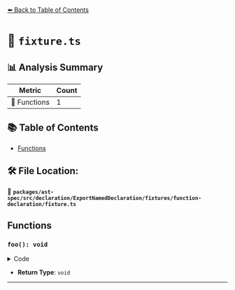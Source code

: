 [⬅️ Back to Table of Contents](../../../../../../../index.md)

# 📄 `fixture.ts`

## 📊 Analysis Summary

| Metric | Count |
|--------|-------|
| 🔧 Functions | 1 |

## 📚 Table of Contents

- [Functions](#functions)

## 🛠️ File Location:
📂 **`packages/ast-spec/src/declaration/ExportNamedDeclaration/fixtures/function-declaration/fixture.ts`**

## Functions

### `foo(): void`

<details><summary>Code</summary>

```ts
export function foo() {}
```
</details>

- **Return Type**: `void`

---